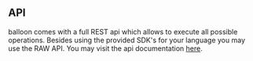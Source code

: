 ## API

balloon comes with a full REST api which allows to execute all possible operations.
Besides using the provided SDK's for your language you may use the RAW API.
You may visit the api documentation [here](/api). 
